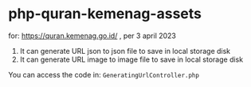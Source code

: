 # php-quran-kemenag-assets
for: https://quran.kemenag.go.id/ , per 3 april 2023

1. It can generate URL json to json file to save in local storage disk
2. It can generate URL image to image file to save in local storage disk

You can access the code in: `GeneratingUrlController.php`
